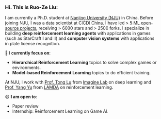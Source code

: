 ### Hi. This is Ruo-Ze Liu:

I am currently a Ph.D. student at [Nanjing University (NJU)](https://www.nju.edu.cn/en/main.psp) in China. Before joining NJU, I was a data scientist at [CICDI China](https://www.cicdi.com/html/1/). I have led [> 5 ML open-source projects](https://github.com/liuruoze), receiving > 6000 stars and > 2500 forks. I specialize in building **deep reinforcement learning agents** with applications in games (such as StarCraft I and II) and **computer vision systems** with applications in plate license recognition. 

🔭 **I currently focus on**:

- **Hierarchical Reinforcement Learning** topics to solve complex games or environments.
- **Model-based Reinforcement Learning** topics to do efficient training.

At NJU, I work with [Prof. Tong Lu](https://cs.nju.edu.cn/lutong/) from [Imagine Lab](https://cs.nju.edu.cn/lutong/) on deep learning and [Prof. Yang Yu](http://www.lamda.nju.edu.cn/yuy/) from [LAMDA](http://www.lamda.nju.edu.cn/MainPage.ashx) on reinforcement learning. 

😄 **I am open to**:

- Paper review
- Internship:  Reinforcement Learning on Game AI. 
